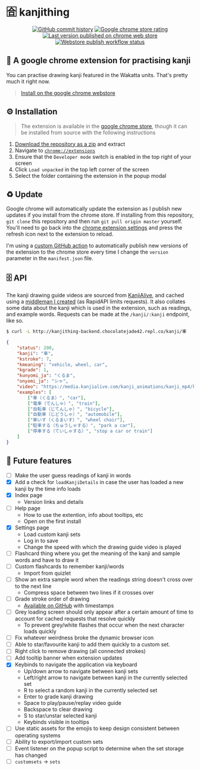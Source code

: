 
# :u5408: kanjithing
<div align="center">
    <a href="https://github.com/aiden2480/kanjithing/commits"><img src="https://img.shields.io/github/last-commit/aiden2480/kanjithing?color=red" title="GitHub commit history" /></a>
    <a href="https://chrome.google.com/webstore/detail/kanjithing/nccfelhkfpbnefflolffkclhenplhiab/reviews"><img src="https://img.shields.io/chrome-web-store/rating/nccfelhkfpbnefflolffkclhenplhiab?color=orange" title="Google chrome store rating" /></a>
    <a href="https://chrome.google.com/webstore/detail/kanjithing/nccfelhkfpbnefflolffkclhenplhiab"><img src="https://img.shields.io/chrome-web-store/v/nccfelhkfpbnefflolffkclhenplhiab?color=yellow" title="Last version published on chrome web store" /></a>
    <a href="https://github.com/aiden2480/kanjithing/actions/workflows/updatewebstore.yml"><img src="https://img.shields.io/github/workflow/status/aiden2480/kanjithing/Publish%20to%20chrome%20webstore?label=Publish%20workflow&color=green" title="Webstore publish workflow status" /></a>
</div>

## :shrug: A google chrome extension for practising kanji
You can practise drawing kanji featured in the Wakatta units. That's pretty much it right now.
> [Install on the google chrome webstore](https://chrome.google.com/webstore/detail/kanjithing/nccfelhkfpbnefflolffkclhenplhiab)

## :gear: Installation
> The extension is available in the [google chrome store](https://chrome.google.com/webstore/detail/nccfelhkfpbnefflolffkclhenplhiab), though it can be installed from source with the following instructions

1. [Download the repository as a zip](https://github.com/aiden2480/kanjithing/zipball/main) and extract
2. Navigate to [`chrome://extensions`](chrome://extensions)
3. Ensure that the `Developer mode` switch is enabled in the top right of your screen
4. Click `Load unpacked` in the top left corner of the screen
5. Select the folder containing the extension in the popup modal

## :recycle: Update
Google chrome will automatically update the extension as I publish new updates if you install from the chrome store.
If installing from this repository, `git clone` this repository and then run `git pull origin master` yourself.
You'll need to go back into the [chrome extension settings](chrome://extensions) and press the refresh icon next to the extension to reload.

I'm using a [custom GitHub action](.github/workflows/updatewebstore.yml) to automatically publish new versions of the extension to the chrome store every time I change the `version` parameter in the `manifest.json` file.

## :file_cabinet: API
The kanji drawing guide videos are sourced from [KanjiAlive](https://app.kanjialive.com/api/docs), and cached using a [middleman I created](https://replit.com/@chocolatejade42/kanjithing-backend) (as RapidAPI limits requests).
It also collates some data about the kanji which is used in the extension, such as readings, and example words.
Requests can be made at the `/kanji/:kanji` endpoint, like so.

```bash
$ curl -L http://kanjithing-backend.chocolatejade42.repl.co/kanji/車
```
```json
{
    "status": 200,
    "kanji": "車",
    "kstroke": 7,
    "kmeaning": "vehicle, wheel, car",
    "kgrade": 1,
    "kunyomi_ja": "くるま",
    "onyomi_ja": "シャ",
    "video": "https://media.kanjialive.com/kanji_animations/kanji_mp4/kuruma_00.mp4",
    "examples": [
        ["車（くるま）", "car"],
        ["電車（でんしゃ）", "train"],
        ["自転車（じてんしゃ）", "bicycle"],
        ["自動車（じどうしゃ）", "automobile"],
        ["車いす（くるまいす）", "wheel chair"],
        ["駐車する（ちゅうしゃする）", "park a car"],
        ["停車する（ていしゃする）", "stop a car or train"]
    ]
}
```

## :memo: Future features
- [ ] Make the user guess readings of kanji in words
- [x] Add a check for `loadKanjiDetails` in case the user has loaded a new kanji by the time info loads
- [x] Index page
    - Version links and details
- [ ] Help page
    - How to use the extention, info about tooltips, etc
    - Open on the first install
- [x] Settings page
    - Load custom kanji sets
    - Log in to save
    - Change the speed with which the drawing guide video is played
- [ ] Flashcard thing where you get the meaning of the kanji and sample words and have to draw it
- [ ] Custom flashcards to remember kanji/words
    - Import from quizlet
- [ ] Show an extra sample word when the readings string doesn't cross over to the next line
    - Compress space between two lines if it crosses over
- [ ] Grade stroke order of drawing
    - [Available on GitHub](https://github.com/kanjialive/kanji-data-media/blob/master/kanji-animations/stroke_timings) with timestamps
- [ ] Grey loading screen should only appear after a certain amount of time to account for cached requests that resolve quickly
    - To prevent grey/white flashes that occur when the next character loads quickly
- [ ] Fix whatever weirdness broke the dynamic browser icon
- [ ] Able to star/favourite kanji to add them quickly to a custom set.
- [ ] Right click to remove drawing (all connected strokes)
- [ ] Add tooltip banner when extension updates
- [x] Keybinds to navigate the application via keyboard
    - Up/down arrow to navigate between kanji sets
    - Left/right arrow to navigate between kanji in the currently selected set
    - R to select a random kanji in the currently selected set
    - Enter to grade kanji drawing
    - Space to play/pause/replay video guide
    - Backspace to clear drawing
    - S to star/unstar selected kanji
    - Keybinds visible in tooltips
- [ ] Use static assets for the emojis to keep design consistent between operating systems
- [ ] Ability to export/import custom sets
- [ ] Event listener on the popup script to determine when the set storage has changed
- [ ] `customsets` -> `sets`

